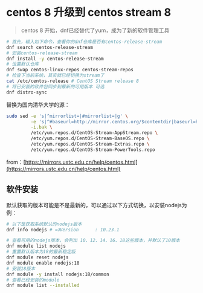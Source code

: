 # centos 8 升级到 centos stream 8

> centos 8 开始，dnf已经替代了yum，成为了新的软件管理工具

```bash
# 首先，输入如下命令，查看你的dnf仓库是否有centos-release-stream
dnf search centos-release-stream
# 安装centos-release-stream
dnf install -y centos-release-stream
# 设置默认仓库
dnf swap centos-linux-repos centos-stream-repos
# 检查下当前系统，其实就已经切换为stream了
cat /etc/centos-release # CentOS Stream release 8
# 将已安装的软件包同步到最新的可用版本 可选
dnf distro-sync
```

替换为国内清华大学的源：

```bash
sudo sed -e 's|^mirrorlist=|#mirrorlist=|g' \
         -e 's|^#baseurl=http://mirror.centos.org/$contentdir|baseurl=https://mirrors.ustc.edu.cn/centos|g' \
         -i.bak \
         /etc/yum.repos.d/CentOS-Stream-AppStream.repo \
         /etc/yum.repos.d/CentOS-Stream-BaseOS.repo \
         /etc/yum.repos.d/CentOS-Stream-Extras.repo \
         /etc/yum.repos.d/CentOS-Stream-PowerTools.repo
```

from：[https://mirrors.ustc.edu.cn/help/centos.html](https://mirrors.ustc.edu.cn/help/centos.html)

## 软件安装

默认获取的版本可能是不是最新的，可以通过以下方式切换，以安装nodejs为例：

```bash
# 以下是获取系统默认的nodejs版本
dnf info nodejs # =》Version      : 10.23.1

# 查看可用的nodejs版本，会列出 10、12、14、16、18这些版本，并默认了10版本
dnf module list nodejs
# 重置默认版本为18的最新稳定版
dnf module reset nodejs
dnf module enable nodejs:18
# 安装18版本
dnf module -y install nodejs:18/common
# 查看已经安装的module
dnf module list --installed
```
